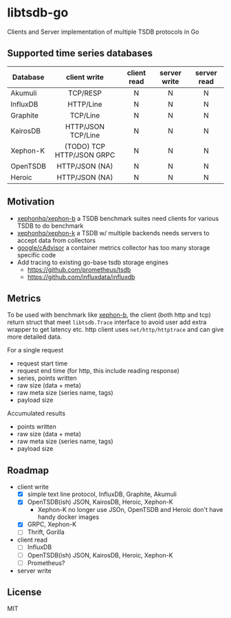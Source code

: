 # libtsdb-go

Clients and Server implementation of multiple TSDB protocols in Go

## Supported time series databases

| Database     | client write  | client read   | server write | server read |
| ------------ |:------:| :-----:| :----------: | :--: |
| Akumuli  | TCP/RESP | N | N | N |
| InfluxDB | HTTP/Line | N | N | N |
| Graphite | TCP/Line | N | N | N |
| KairosDB | HTTP/JSON  TCP/Line | N | N | N |
| Xephon-K | (TODO) TCP HTTP/JSON GRPC | N | N | N |
| OpenTSDB | HTTP/JSON (NA) | N | N | N |
| Heroic | HTTP/JSON (NA) | N | N | N |

## Motivation

- [xephonhq/xephon-b](https://github.com/xephonhq/xephon-b) a TSDB benchmark suites need clients for various TSDB to do benchmark
- [xephonhq/xephon-k](https://github.com/xephonhq/xephon-k) a TSDB w/ multiple backends needs servers to accept data from collectors
- [google/cAdvisor](https://github.com/google/cadvisor) a container metrics collector has too many storage specific code 
- Add tracing to existing go-base tsdb storage engines
  - https://github.com/prometheus/tsdb
  - https://github.com/influxdata/influxdb

## Metrics

To be used with benchmark like [xephon-b](https://github.com/xephonhq/xephon-b), 
the client (both http and tcp) return struct that meet `libtsdb.Trace` interface
to avoid user add extra wrapper to get latency etc.
http client uses `net/http/httptrace` and can give more detailed data.

For a single request

- request start time
- request end time (for http, this include reading response)
- series, points written
- raw size (data + meta)
- raw meta size (series name, tags)
- payload size

Accumulated results

- points written
- raw size (data + meta)
- raw meta size (series name, tags)
- payload size

## Roadmap

- client write
  - [x] simple text line protocol, InfluxDB, Graphite, Akumuli
  - [x] OpenTSDB(ish) JSON, KairosDB, Heroic, Xephon-K
    - Xephon-K no longer use JSOn, OpenTSDB and Heroic don't have handy docker images
  - [x] GRPC, Xephon-K
  - [ ] Thrift, Gorilla
- client read
  - [ ] InfluxDB
  - [ ] OpenTSDB(ish) JSON, KairosDB, Heroic, Xephon-K
  - [ ] Prometheus?
- server write

## License

MIT

